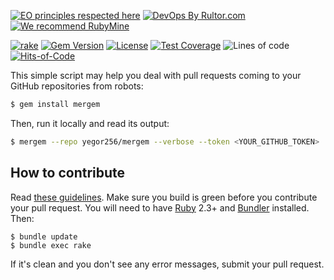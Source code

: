 [![EO principles respected here](https://www.elegantobjects.org/badge.svg)](https://www.elegantobjects.org)
[![DevOps By Rultor.com](http://www.rultor.com/b/yegor256/mergem)](http://www.rultor.com/p/yegor256/mergem)
[![We recommend RubyMine](https://www.elegantobjects.org/rubymine.svg)](https://www.jetbrains.com/ruby/)

[![rake](https://github.com/yegor256/mergem/actions/workflows/rake.yml/badge.svg)](https://github.com/yegor256/mergem/actions/workflows/rake.yml)
[![Gem Version](https://badge.fury.io/rb/mergem.svg)](http://badge.fury.io/rb/mergem)
[![License](https://img.shields.io/badge/license-MIT-green.svg)](https://github.com/yegor256/mergem/blob/master/LICENSE.txt)
[![Test Coverage](https://img.shields.io/codecov/c/github/yegor256/mergem.svg)](https://codecov.io/github/yegor256/mergem?branch=master)
![Lines of code](https://img.shields.io/tokei/lines/github/yegor256/mergem)
[![Hits-of-Code](https://hitsofcode.com/github/yegor256/mergem)](https://hitsofcode.com/view/github/yegor256/mergem)

This simple script may help you deal with pull requests
coming to your GitHub repositories from robots:

```bash
$ gem install mergem
```

Then, run it locally and read its output:

```bash
$ mergem --repo yegor256/mergem --verbose --token <YOUR_GITHUB_TOKEN>
```

## How to contribute

Read [these guidelines](https://www.yegor256.com/2014/04/15/github-guidelines.html).
Make sure you build is green before you contribute
your pull request. You will need to have [Ruby](https://www.ruby-lang.org/en/) 2.3+ and
[Bundler](https://bundler.io/) installed. Then:

```
$ bundle update
$ bundle exec rake
```

If it's clean and you don't see any error messages, submit your pull request.
